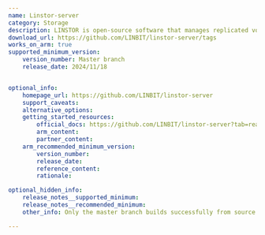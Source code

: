 ```yaml
---
name: Linstor-server
category: Storage
description: LINSTOR is open-source software that manages replicated volumes across a group of machines, and it natively integrates with Kubernetes and other platforms, making the build, run, and controlling block storage simple.
download_url: https://github.com/LINBIT/linstor-server/tags
works_on_arm: true
supported_minimum_version:
    version_number: Master branch
    release_date: 2024/11/18


optional_info:
    homepage_url: https://github.com/LINBIT/linstor-server
    support_caveats:
    alternative_options:
    getting_started_resources:
        official_docs: https://github.com/LINBIT/linstor-server?tab=readme-ov-file#building
        arm_content:
        partner_content:
    arm_recommended_minimum_version:
        version_number:
        release_date:
        reference_content:
        rationale:

optional_hidden_info:
    release_notes__supported_minimum:
    release_notes__recommended_minimum:
    other_info: Only the master branch builds successfully from source on both Linux ARM64 and AMD64 with JDK17. Other released tags fail to build from source on both platforms. There are no Linux/ARM64 specific release notes.

---
```

